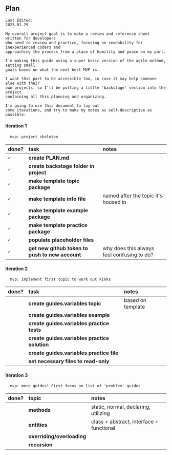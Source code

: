 
## Plan

```
Last Edited:
2023.01.29

My overall project goal is to make a review and reference sheet written for developers
who need to review and practice, focusing on readability for inexperienced coders and
approaching the process from a place of humility and peace on my part.

I'm making this guide using a super basic version of the agile method, setting small
goals based on what the next best MVP is. 

I want this part to be accessible too, in case it may help someone else with their
own projects, so I'll be putting a little 'backstage' section into the project
containing all this planning and organizing. 

I'm going to use this document to lay out 
some iterations, and try to make my notes as self-descriptive as possible:
```
#### Iteration 1

```http
  mvp: project skeleton
```

| done? | task     | notes                       |
| :-------- | :------- | :-------------------------------- |
| `✓`      | **create PLAN.md** |  |
| `✓`      | **create backstage folder in project** |  |
| `✓`      | **make template topic package** | |
| `✓`      | **make template info file** | named after the topic it's housed in |
| `✓`      | **make template example package** |  |
| `✓`      | **make template practice package** |  |
| `✓`      | **populate placeholder files** |  |
| `✓`      | **get new github token to push to new account** | why does this always feel confusing to do? |

#### Iteration 2

```http
  mvp: implement first topic to work out kinks
```

| done? | task     | notes                       |
| :-------- | :------- | :-------------------------------- |
| ` `      | **create guides.variables topic** | based on template |
| ` `      | **create guides.variables example** |  |
| ` `      | **create guides.variables practice tests** | |
| ` `      | **create guides.variables practice solution** |  |
| ` `      | **create guides.variables practice file** | |
| ` `      | **set necessary files to read-only** |  |


#### Iteration 3

```http
  mvp: more guides! First focus on list of 'problem' guides 
```

| done? | topic     | notes                       |
| :-------- | :------- | :-------------------------------- |
| ` `      | **methods** | static, normal, declaring, utilizing |
| ` `      | **entities** | class + abstract, interface + functional |
| ` `      | **overriding/overloading** | |
| ` `      | **recursion** |  |
